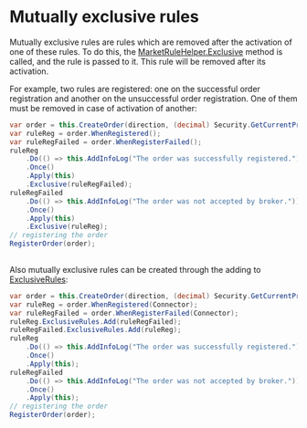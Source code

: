 # Mutually exclusive rules

Mutually exclusive rules are rules which are removed after the activation of one of these rules. To do this, the [MarketRuleHelper.Exclusive](xref:StockSharp.Algo.MarketRuleHelper.Exclusive(StockSharp.Algo.IMarketRule,StockSharp.Algo.IMarketRule)) method is called, and the rule is passed to it. This rule will be removed after its activation.

For example, two rules are registered: one on the successful order registration and another on the unsuccessful order registration. One of them must be removed in case of activation of another:

```cs
var order = this.CreateOrder(direction, (decimal) Security.GetCurrentPrice(direction), Volume);
var ruleReg = order.WhenRegistered();
var ruleRegFailed = order.WhenRegisterFailed();
ruleReg
    .Do(() => this.AddInfoLog("The order was successfully registered."))
    .Once()
    .Apply(this)
    .Exclusive(ruleRegFailed);
ruleRegFailed
    .Do(() => this.AddInfoLog("The order was not accepted by broker."))
    .Once()
    .Apply(this)
    .Exclusive(ruleReg);
// registering the order
RegisterOrder(order);
		
```

Also mutually exclusive rules can be created through the adding to [ExclusiveRules](xref:StockSharp.Algo.IMarketRule.ExclusiveRules):

```cs
var order = this.CreateOrder(direction, (decimal) Security.GetCurrentPrice(direction), Volume);
var ruleReg = order.WhenRegistered(Connector);
var ruleRegFailed = order.WhenRegisterFailed(Connector);
ruleReg.ExclusiveRules.Add(ruleRegFailed);
ruleRegFailed.ExclusiveRules.Add(ruleReg);
ruleReg
    .Do(() => this.AddInfoLog("The order was successfully registered."))
    .Once()
    .Apply(this);
ruleRegFailed
    .Do(() => this.AddInfoLog("The order was not accepted by broker."))
    .Once()
    .Apply(this);
// registering the order
RegisterOrder(order);
		
```
